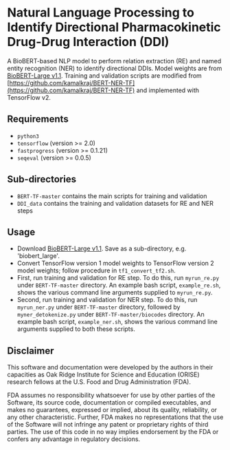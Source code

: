 # Natural Language Processing to Identify Directional Pharmacokinetic Drug-Drug Interaction (DDI)

A BioBERT-based NLP model to perform relation extraction (RE) and named entity recognition (NER) to identify directional DDIs.  Model weights are from [BioBERT-Large v1.1](https://github.com/dmis-lab/biobert).  Training and validation scripts are modified from [https://github.com/kamalkraj/BERT-NER-TF](https://github.com/kamalkraj/BERT-NER-TF) and implemented with TensorFlow v2.

## Requirements

- `python3`
- `tensorflow` (version >= 2.0)
- `fastprogress` (version >= 0.1.21)
- `seqeval` (version >= 0.0.5)

## Sub-directories

- `BERT-TF-master` contains the main scripts for training and validation
- `DDI_data` contains the training and validation datasets for RE and NER steps

## Usage

- Download [BioBERT-Large v1.1](http://nlp.dmis.korea.edu/projects/biobert-2020-checkpoints/biobert_large_v1.1_pubmed.tar.gz).  Save as a sub-directory, e.g. 'biobert_large'.
- Convert TensorFlow version 1 model weights to TensorFlow version 2 model weights; follow procedure in `tf1_convert_tf2.sh`.
- First, run training and validation for RE step.  To do this, run `myrun_re.py` under `BERT-TF-master` directory.  An example bash script, `example_re.sh`, shows the various command line arguments supplied to `myrun_re.py`.
- Second, run training and validation for NER step.  To do this, run `myrun_ner.py` under `BERT-TF-master` directory, followed by `myner_detokenize.py` under `BERT-TF-master/biocodes` directory.  An example bash script, `example_ner.sh`, shows the various command line arguments supplied to both these scripts.

## Disclaimer

This software and documentation were developed by the authors in their capacities as Oak Ridge Institute for Science and Education (ORISE) research fellows at the U.S. Food and Drug Administration (FDA).

FDA assumes no responsibility whatsoever for use by other parties of the Software, its source code, documentation or compiled executables, and makes no guarantees, expressed or implied, about its quality, reliability, or any other characteristic. Further, FDA makes no representations that the use of the Software will not infringe any patent or proprietary rights of third parties. The use of this code in no way implies endorsement by the FDA or confers any advantage in regulatory decisions.
